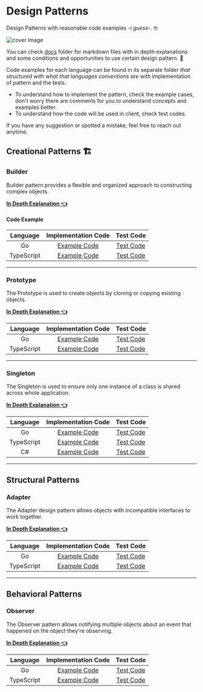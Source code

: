 # Design Patterns

Design Patterns with reasonable code examples -_i guess_-. 🤓

![cover image](docs/Cover.png)

You can check [docs](docs) folder for markdown files with in depth explanations
and some conditions and opportunities to use certain design pattern. 📕

Code examples for each language can be found in its separate folder _that
structured with what that languages conventions are_ with implementation of
pattern and the tests.

- To understand how to implement the pattern, check the example cases, don't
  worry there are comments for you to understand concepts and examples better.
- To understand how the code will be used in client, check test codes.

If you have any suggestion or spotted a mistake, feel free to reach out anytime.

## Creational Patterns 🏗

### Builder

Builder pattern provides a flexible and organized approach to constructing
complex objects.

[**In Depth Explanation 👈**](docs/Builder.md)

#### Code Example

|  Language  |                Implementation Code                |                      Test Code                      |
|:----------:|:-------------------------------------------------:|:---------------------------------------------------:|
|     Go     |       [Example Code](go/builder/builder.go)       |       [Test Code](go/builder/builder_test.go)       |
| TypeScript | [Example Code](typescript/src/builder/builder.ts) | [Test Code](typescript/src/builder/builder.test.ts) |

---

### Prototype

The Prototype is used to create objects by cloning or copying existing objects.

[**In Depth Explanation 👈**](docs/Prototype.md)

|  Language  |                  Implementation Code                  |                        Test Code                        |
|:----------:|:-----------------------------------------------------:|:-------------------------------------------------------:|
|     Go     |       [Example Code](go/prototype/prototype.go)       |       [Test Code](go/prototype/prototype_test.go)       |
| TypeScript | [Example Code](typescript/src/prototype/prototype.ts) | [Test Code](typescript/src/prototype/prototype.test.ts) |

---

### Singleton

The Singleton is used to ensure only one instance of a class is shared across
whole application.

[**In Depth Explanation 👈**](docs/Singleton.md)

|  Language  |                  Implementation Code                  |                        Test Code                        |
|:----------:|:-----------------------------------------------------:|:-------------------------------------------------------:|
|     Go     |       [Example Code](go/singleton/singleton.go)       |       [Test Code](go/singleton/singleton_test.go)       |
| TypeScript | [Example Code](typescript/src/singleton/singleton.ts) | [Test Code](typescript/src/singleton/singleton.test.ts) |
| C#         | [Example Code](csharp/Singleton/Logger/ConsoleLogger.cs) | [Test Code](csharp/Singleton/Logger.UnitTest/LoggerTest.cs) |

---

## Structural Patterns

### Adapter

The Adapter design pattern allows objects with incompatible interfaces to work together.

[**In Depth Explanation 👈**](docs/Adapter.md)

|  Language  |                Implementation Code                |                      Test Code                      |
|:----------:|:-------------------------------------------------:|:---------------------------------------------------:|
|     Go     |       [Example Code](go/adapter/adapter.go)       |       [Test Code](go/adapter/adapter_test.go)       |
| TypeScript | [Example Code](typescript/src/adapter/adapter.ts) | [Test Code](typescript/src/adapter/adapter.test.ts) |

---

## Behavioral Patterns

### Observer

The Observer pattern allows notifying multiple objects about an event that happened on the object they're observing.

[**In Depth Explanation 👈**](docs/Observer.md)

|  Language  |                 Implementation Code                 |                       Test Code                       |
|:----------:|:---------------------------------------------------:|:-----------------------------------------------------:|
|     Go     |       [Example Code](go/observer/observer.go)       |       [Test Code](go/observer/observer_test.go)       |
| TypeScript | [Example Code](typescript/src/observer/observer.ts) | [Test Code](typescript/src/observer/observer.test.ts) |
